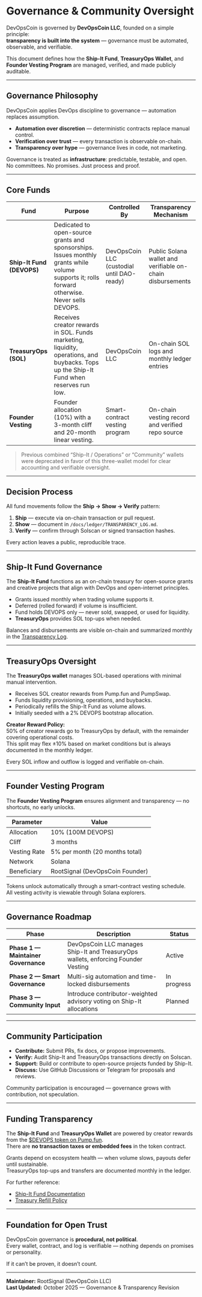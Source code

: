 # Governance & Community Oversight

DevOpsCoin is governed by **DevOpsCoin LLC**, founded on a simple principle:  
**transparency is built into the system** — governance must be automated, observable, and verifiable.

This document defines how the **Ship-It Fund**, **TreasuryOps Wallet**, and **Founder Vesting Program** are managed, verified, and made publicly auditable.

---

## Governance Philosophy

DevOpsCoin applies DevOps discipline to governance — automation replaces assumption.

- **Automation over discretion** — deterministic contracts replace manual control.
- **Verification over trust** — every transaction is observable on-chain.
- **Transparency over hype** — governance lives in code, not marketing.

Governance is treated as **infrastructure**: predictable, testable, and open.  
No committees. No promises. Just process and proof.

---

## Core Funds

| Fund                      | Purpose                                                                                                                                        | Controlled By                              | Transparency Mechanism                                     |
| ------------------------- | ---------------------------------------------------------------------------------------------------------------------------------------------- | ------------------------------------------ | ---------------------------------------------------------- |
| **Ship-It Fund (DEVOPS)** | Dedicated to open-source grants and sponsorships. Issues monthly grants while volume supports it; rolls forward otherwise. Never sells DEVOPS. | DevOpsCoin LLC (custodial until DAO-ready) | Public Solana wallet and verifiable on-chain disbursements |
| **TreasuryOps (SOL)**     | Receives creator rewards in SOL. Funds marketing, liquidity, operations, and buybacks. Tops up the Ship-It Fund when reserves run low.         | DevOpsCoin LLC                             | On-chain SOL logs and monthly ledger entries               |
| **Founder Vesting**       | Founder allocation (10%) with a 3-month cliff and 20-month linear vesting.                                                                     | Smart-contract vesting program             | On-chain vesting record and verified repo source           |

> Previous combined “Ship-It / Operations” or “Community” wallets were deprecated in favor of this three-wallet model for clear accounting and verifiable oversight.

---

## Decision Process

All fund movements follow the **Ship → Show → Verify** pattern:

1. **Ship** — execute via on-chain transaction or pull request.
2. **Show** — document in `/docs/ledger/TRANSPARENCY_LOG.md`.
3. **Verify** — confirm through Solscan or signed transaction hashes.

Every action leaves a public, reproducible trace.

---

## Ship-It Fund Governance

The **Ship-It Fund** functions as an on-chain treasury for open-source grants and creative projects that align with DevOps and open-internet principles.

- Grants issued monthly when trading volume supports it.
- Deferred (rolled forward) if volume is insufficient.
- Fund holds DEVOPS only — never sold, swapped, or used for liquidity.
- **TreasuryOps** provides SOL top-ups when needed.

Balances and disbursements are visible on-chain and summarized monthly in the [Transparency Log](../ledger/TRANSPARENCY_LOG.md).

---

## TreasuryOps Oversight

The **TreasuryOps wallet** manages SOL-based operations with minimal manual intervention.

- Receives SOL creator rewards from Pump.fun and PumpSwap.
- Funds liquidity provisioning, operations, and buybacks.
- Periodically refills the Ship-It Fund as volume allows.
- Initially seeded with a 2% DEVOPS bootstrap allocation.

**Creator Reward Policy:**  
50% of creator rewards go to TreasuryOps by default, with the remainder covering operational costs.  
This split may flex ±10% based on market conditions but is always documented in the monthly ledger.

Every SOL inflow and outflow is logged and verifiable on-chain.

---

## Founder Vesting Program

The **Founder Vesting Program** ensures alignment and transparency — no shortcuts, no early unlocks.

| Parameter    | Value                           |
| ------------ | ------------------------------- |
| Allocation   | 10% (100M DEVOPS)               |
| Cliff        | 3 months                        |
| Vesting Rate | 5% per month (20 months total)  |
| Network      | Solana                          |
| Beneficiary  | RootSignal (DevOpsCoin Founder) |

Tokens unlock automatically through a smart-contract vesting schedule.  
All vesting activity is viewable through Solana explorers.

---

## Governance Roadmap

| Phase                               | Description                                                                       | Status      |
| ----------------------------------- | --------------------------------------------------------------------------------- | ----------- |
| **Phase 1 — Maintainer Governance** | DevOpsCoin LLC manages Ship-It and TreasuryOps wallets, enforcing Founder Vesting | Active      |
| **Phase 2 — Smart Governance**      | Multi-sig automation and time-locked disbursements                                | In progress |
| **Phase 3 — Community Input**       | Introduce contributor-weighted advisory voting on Ship-It allocations             | Planned     |

---

## Community Participation

- **Contribute:** Submit PRs, fix docs, or propose improvements.
- **Verify:** Audit Ship-It and TreasuryOps transactions directly on Solscan.
- **Support:** Build or contribute to open-source projects funded by Ship-It.
- **Discuss:** Use GitHub Discussions or Telegram for proposals and reviews.

Community participation is encouraged — governance grows with contribution, not speculation.

---

## Funding Transparency

The **Ship-It Fund** and **TreasuryOps Wallet** are powered by creator rewards from the [$DEVOPS token on Pump.fun](https://pump.fun/).  
There are **no transaction taxes or embedded fees** in the token contract.

Grants depend on ecosystem health — when volume slows, payouts defer until sustainable.  
TreasuryOps top-ups and transfers are documented monthly in the ledger.

For further reference:

- [Ship-It Fund Documentation](../token/SHIPIT_FUND.md)
- [Treasury Refill Policy](../token/TREASURY_REFILL_POLICY.md)

---

## Foundation for Open Trust

DevOpsCoin governance is **procedural, not political**.  
Every wallet, contract, and log is verifiable — nothing depends on promises or personality.

If it can’t be proven, it doesn’t count.

---

**Maintainer:** RootSignal (DevOpsCoin LLC)  
**Last Updated:** October 2025 — Governance & Transparency Revision
